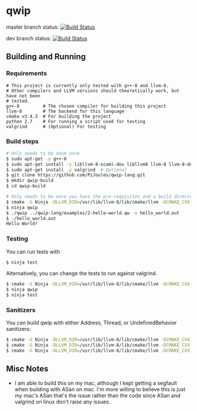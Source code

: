 # qwip

master branch status: [![Build Status](https://travis-ci.org/PiJoules/qwip-lang.svg?branch=master)](https://travis-ci.org/PiJoules/qwip-lang)

dev branch status: [![Build Status](https://travis-ci.org/PiJoules/qwip-lang.svg?branch=dev)](https://travis-ci.org/PiJoules/qwip-lang)

## Building and Running

### Requirements

```
# This project is currently only tested with g++-8 and llvm-8.
# Other compilers and LLVM versions should theoretically work, but have not been
# tested.
g++-8         # The chosen compiler for building this project
llvm-8        # The backend for this language
cmake v3.4.3  # For building the project
python 2.7    # For running a script used for testing
valgrind      # (Optional) For testing
```

### Build steps

```sh
# Only needs to be done once
$ sudo apt-get -y g++-8
$ sudo apt-get install -y libllvm-8-ocaml-dev libllvm8 llvm-8 llvm-8-dev llvm-8-doc llvm-8-examples llvm-8-runtime lld-8
$ sudo apt-get install -y valgrind  # Optional
$ git clone https://github.com/PiJoules/qwip-lang.git
$ mkdir qwip-build
$ cd qwip-build

# Only needs to be once you have the pre-requisites and a build directory.
$ cmake -G Ninja -DLLVM_DIR=/usr/lib/llvm-8/lib/cmake/llvm -DCMAKE_CXX_COMPILER=g++-8 ../qwip-lang  # The LLVM_DIR can be replaced with wherever the `LLVMConfig.cmake` file is located. This is just where apt-get places the library on installation.
$ ninja qwip
$ ./qwip ../qwip-lang/examples/2-hello-world.qw -o hello_world.out
$ ./hello_world.out
Hello World!
```

### Testing

You can run tests with

```sh
$ ninja test
```

Alternatively, you can change the tests to run against valgrind.

```sh
$ cmake -G Ninja -DLLVM_DIR=/usr/lib/llvm-8/lib/cmake/llvm -DCMAKE_CXX_COMPILER=g++-8 -DTEST_WITH_VALGRIND=ON ../qwip-lang
$ ninja qwip
$ ninja test
```

### Sanitizers

You can build qwip with either Address, Thread, or UndefinedBehavior sanitizers:

```sh
$ cmake -G Ninja -DLLVM_DIR=/usr/lib/llvm-8/lib/cmake/llvm -DCMAKE_CXX_COMPILER=g++-8 -DSANITIZER=ADDRESS ../qwip-lang
$ cmake -G Ninja -DLLVM_DIR=/usr/lib/llvm-8/lib/cmake/llvm -DCMAKE_CXX_COMPILER=g++-8 -DSANITIZER=THREAD ../qwip-lang
$ cmake -G Ninja -DLLVM_DIR=/usr/lib/llvm-8/lib/cmake/llvm -DCMAKE_CXX_COMPILER=g++-8 -DSANITIZER=UNDEFINED ../qwip-lang
```

## Misc Notes

- I am able to build this on my mac, although I kept getting a segfault when
  building with ASan on mac. I'm more willing to believe this is just my mac's
  ASan that's the issue rather than the code since ASan and valgrind on linux
  don't raise any issues.

